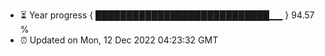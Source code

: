 - ⏳ Year progress { ████████████████████████████▁▁ } 94.57 %
- ⏰ Updated on Mon, 12 Dec 2022 04:23:32 GMT


